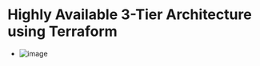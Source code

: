 # Highly Available 3-Tier Architecture using Terraform

- ![image](https://user-images.githubusercontent.com/58703269/221881059-49365399-3e7a-4ba9-896b-ff1c69d27429.png)
